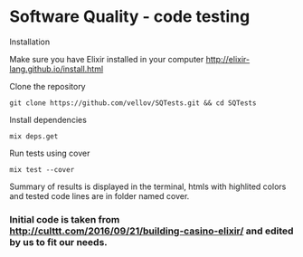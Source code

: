 # Software Quality - code testing

Installation

Make sure you have Elixir installed in your computer
http://elixir-lang.github.io/install.html

Clone the repository
```
git clone https://github.com/vellov/SQTests.git && cd SQTests
```

Install dependencies
```
mix deps.get
```

Run tests using cover 
```
mix test --cover
```

Summary of results is displayed in the terminal, htmls with highlited colors and tested code lines are in folder named cover.

### Initial code is taken from http://culttt.com/2016/09/21/building-casino-elixir/ and edited by us to fit our needs.
